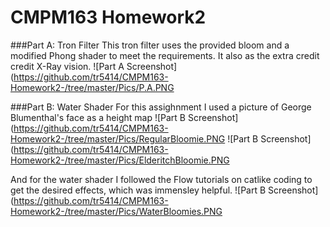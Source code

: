 # CMPM163 Homework2 
###Part A: Tron Filter
This tron filter uses the provided bloom and a modified Phong shader to meet the requirements. It also as the extra credit credit X-Ray vision.
![Part A Screenshot](https://github.com/tr5414/CMPM163-Homework2-/tree/master/Pics/P.A.PNG

###Part B: Water Shader
For this assighnment I used a picture of George Blumenthal's face as a height map
![Part B Screenshot](https://github.com/tr5414/CMPM163-Homework2-/tree/master/Pics/RegularBloomie.PNG
![Part B Screenshot](https://github.com/tr5414/CMPM163-Homework2-/tree/master/Pics/ElderitchBloomie.PNG

And for the water shader I followed the Flow tutorials on catlike coding to get the desired effects, which was immensley helpful.
![Part B Screenshot](https://github.com/tr5414/CMPM163-Homework2-/tree/master/Pics/WaterBloomies.PNG

